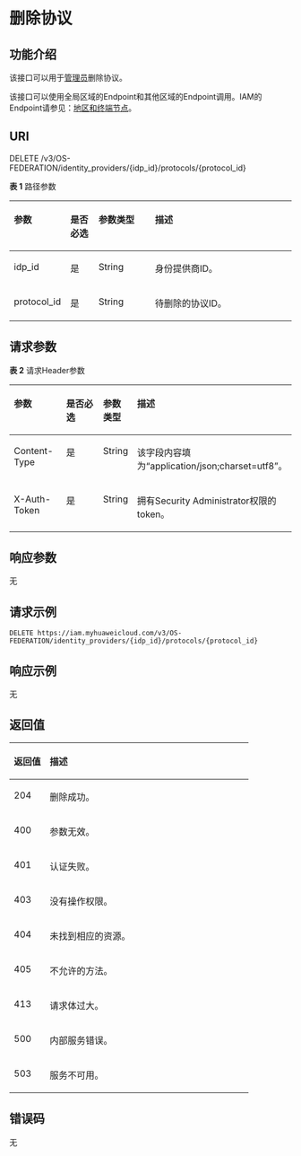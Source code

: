 # 删除协议<a name="zh-cn_topic_0057845559"></a>

## 功能介绍<a name="zh-cn_topic_0224276875_section1125515320516"></a>

该接口可以用于[管理员](https://support.huaweicloud.com/usermanual-iam/zh-cn_topic_0079496985.html)删除协议。

该接口可以使用全局区域的Endpoint和其他区域的Endpoint调用。IAM的Endpoint请参见：[地区和终端节点](https://developer.huaweicloud.com/endpoint?IAM)。

## URI<a name="zh-cn_topic_0224276875_section7256163218519"></a>

DELETE /v3/OS-FEDERATION/identity\_providers/\{idp\_id\}/protocols/\{protocol\_id\}

**表 1**  路径参数

<a name="zh-cn_topic_0224276875_table1325715326511"></a>
<table><thead align="left"><tr id="zh-cn_topic_0224276875_row625623213515"><th class="cellrowborder" valign="top" width="20%" id="mcps1.2.5.1.1"><p id="zh-cn_topic_0224276875_p11257103285117"><a name="zh-cn_topic_0224276875_p11257103285117"></a><a name="zh-cn_topic_0224276875_p11257103285117"></a>参数</p>
</th>
<th class="cellrowborder" valign="top" width="10%" id="mcps1.2.5.1.2"><p id="zh-cn_topic_0224276875_p625763265116"><a name="zh-cn_topic_0224276875_p625763265116"></a><a name="zh-cn_topic_0224276875_p625763265116"></a>是否必选</p>
</th>
<th class="cellrowborder" valign="top" width="20%" id="mcps1.2.5.1.3"><p id="zh-cn_topic_0224276875_p3257143285118"><a name="zh-cn_topic_0224276875_p3257143285118"></a><a name="zh-cn_topic_0224276875_p3257143285118"></a>参数类型</p>
</th>
<th class="cellrowborder" valign="top" width="50%" id="mcps1.2.5.1.4"><p id="zh-cn_topic_0224276875_p9258113219516"><a name="zh-cn_topic_0224276875_p9258113219516"></a><a name="zh-cn_topic_0224276875_p9258113219516"></a>描述</p>
</th>
</tr>
</thead>
<tbody><tr id="zh-cn_topic_0224276875_row1725653218515"><td class="cellrowborder" valign="top" width="20%" headers="mcps1.2.5.1.1 "><p id="zh-cn_topic_0224276875_p3258432125117"><a name="zh-cn_topic_0224276875_p3258432125117"></a><a name="zh-cn_topic_0224276875_p3258432125117"></a>idp_id</p>
</td>
<td class="cellrowborder" valign="top" width="10%" headers="mcps1.2.5.1.2 "><p id="zh-cn_topic_0224276875_p625813275113"><a name="zh-cn_topic_0224276875_p625813275113"></a><a name="zh-cn_topic_0224276875_p625813275113"></a>是</p>
</td>
<td class="cellrowborder" valign="top" width="20%" headers="mcps1.2.5.1.3 "><p id="zh-cn_topic_0224276875_p42581132195120"><a name="zh-cn_topic_0224276875_p42581132195120"></a><a name="zh-cn_topic_0224276875_p42581132195120"></a>String</p>
</td>
<td class="cellrowborder" valign="top" width="50%" headers="mcps1.2.5.1.4 "><p id="zh-cn_topic_0224276875_p192584325518"><a name="zh-cn_topic_0224276875_p192584325518"></a><a name="zh-cn_topic_0224276875_p192584325518"></a>身份提供商ID。</p>
</td>
</tr>
<tr id="zh-cn_topic_0224276875_row225723235111"><td class="cellrowborder" valign="top" width="20%" headers="mcps1.2.5.1.1 "><p id="zh-cn_topic_0224276875_p18259133216514"><a name="zh-cn_topic_0224276875_p18259133216514"></a><a name="zh-cn_topic_0224276875_p18259133216514"></a>protocol_id</p>
</td>
<td class="cellrowborder" valign="top" width="10%" headers="mcps1.2.5.1.2 "><p id="zh-cn_topic_0224276875_p1725903235116"><a name="zh-cn_topic_0224276875_p1725903235116"></a><a name="zh-cn_topic_0224276875_p1725903235116"></a>是</p>
</td>
<td class="cellrowborder" valign="top" width="20%" headers="mcps1.2.5.1.3 "><p id="zh-cn_topic_0224276875_p3259113245115"><a name="zh-cn_topic_0224276875_p3259113245115"></a><a name="zh-cn_topic_0224276875_p3259113245115"></a>String</p>
</td>
<td class="cellrowborder" valign="top" width="50%" headers="mcps1.2.5.1.4 "><p id="zh-cn_topic_0224276875_p1259432145113"><a name="zh-cn_topic_0224276875_p1259432145113"></a><a name="zh-cn_topic_0224276875_p1259432145113"></a>待删除的协议ID。</p>
</td>
</tr>
</tbody>
</table>

## 请求参数<a name="zh-cn_topic_0224276875_section1925973215120"></a>

**表 2**  请求Header参数

<a name="zh-cn_topic_0224276875_HeaderParameter"></a>
<table><thead align="left"><tr id="zh-cn_topic_0224276875_row9260832145110"><th class="cellrowborder" valign="top" width="20%" id="mcps1.2.5.1.1"><p id="zh-cn_topic_0224276875_p5260173216511"><a name="zh-cn_topic_0224276875_p5260173216511"></a><a name="zh-cn_topic_0224276875_p5260173216511"></a>参数</p>
</th>
<th class="cellrowborder" valign="top" width="20%" id="mcps1.2.5.1.2"><p id="zh-cn_topic_0224276875_p12613323514"><a name="zh-cn_topic_0224276875_p12613323514"></a><a name="zh-cn_topic_0224276875_p12613323514"></a>是否必选</p>
</th>
<th class="cellrowborder" valign="top" width="10%" id="mcps1.2.5.1.3"><p id="zh-cn_topic_0224276875_p2026133285117"><a name="zh-cn_topic_0224276875_p2026133285117"></a><a name="zh-cn_topic_0224276875_p2026133285117"></a>参数类型</p>
</th>
<th class="cellrowborder" valign="top" width="50%" id="mcps1.2.5.1.4"><p id="zh-cn_topic_0224276875_p132611832155113"><a name="zh-cn_topic_0224276875_p132611832155113"></a><a name="zh-cn_topic_0224276875_p132611832155113"></a>描述</p>
</th>
</tr>
</thead>
<tbody><tr id="zh-cn_topic_0224276875_row0260132165115"><td class="cellrowborder" valign="top" width="20%" headers="mcps1.2.5.1.1 "><p id="zh-cn_topic_0224276875_p172616324513"><a name="zh-cn_topic_0224276875_p172616324513"></a><a name="zh-cn_topic_0224276875_p172616324513"></a>Content-Type</p>
</td>
<td class="cellrowborder" valign="top" width="20%" headers="mcps1.2.5.1.2 "><p id="zh-cn_topic_0224276875_p126183211511"><a name="zh-cn_topic_0224276875_p126183211511"></a><a name="zh-cn_topic_0224276875_p126183211511"></a>是</p>
</td>
<td class="cellrowborder" valign="top" width="10%" headers="mcps1.2.5.1.3 "><p id="zh-cn_topic_0224276875_p1726215320514"><a name="zh-cn_topic_0224276875_p1726215320514"></a><a name="zh-cn_topic_0224276875_p1726215320514"></a>String</p>
</td>
<td class="cellrowborder" valign="top" width="50%" headers="mcps1.2.5.1.4 "><p id="zh-cn_topic_0224276875_p8262632135114"><a name="zh-cn_topic_0224276875_p8262632135114"></a><a name="zh-cn_topic_0224276875_p8262632135114"></a>该字段内容填为“application/json;charset=utf8”。</p>
</td>
</tr>
<tr id="zh-cn_topic_0224276875_row12260232175110"><td class="cellrowborder" valign="top" width="20%" headers="mcps1.2.5.1.1 "><p id="zh-cn_topic_0224276875_p1626214326511"><a name="zh-cn_topic_0224276875_p1626214326511"></a><a name="zh-cn_topic_0224276875_p1626214326511"></a>X-Auth-Token</p>
</td>
<td class="cellrowborder" valign="top" width="20%" headers="mcps1.2.5.1.2 "><p id="zh-cn_topic_0224276875_p132631432165110"><a name="zh-cn_topic_0224276875_p132631432165110"></a><a name="zh-cn_topic_0224276875_p132631432165110"></a>是</p>
</td>
<td class="cellrowborder" valign="top" width="10%" headers="mcps1.2.5.1.3 "><p id="zh-cn_topic_0224276875_p1426323210510"><a name="zh-cn_topic_0224276875_p1426323210510"></a><a name="zh-cn_topic_0224276875_p1426323210510"></a>String</p>
</td>
<td class="cellrowborder" valign="top" width="50%" headers="mcps1.2.5.1.4 "><p id="zh-cn_topic_0224276875_p6263173217510"><a name="zh-cn_topic_0224276875_p6263173217510"></a><a name="zh-cn_topic_0224276875_p6263173217510"></a>拥有Security Administrator权限的token。</p>
</td>
</tr>
</tbody>
</table>

## 响应参数<a name="zh-cn_topic_0224276875_section52631632125117"></a>

无

## 请求示例<a name="zh-cn_topic_0224276875_section18264232155110"></a>

```
DELETE https://iam.myhuaweicloud.com/v3/OS-FEDERATION/identity_providers/{idp_id}/protocols/{protocol_id}
```

## 响应示例<a name="zh-cn_topic_0224276875_section526583245114"></a>

无

## 返回值<a name="zh-cn_topic_0224276875_section172651832105116"></a>

<a name="zh-cn_topic_0224276875_table4324"></a>
<table><thead align="left"><tr id="zh-cn_topic_0224276875_row1626693225111"><th class="cellrowborder" valign="top" width="15%" id="mcps1.1.3.1.1"><p id="zh-cn_topic_0224276875_p0266532195115"><a name="zh-cn_topic_0224276875_p0266532195115"></a><a name="zh-cn_topic_0224276875_p0266532195115"></a>返回值</p>
</th>
<th class="cellrowborder" valign="top" width="85%" id="mcps1.1.3.1.2"><p id="zh-cn_topic_0224276875_p17267193219517"><a name="zh-cn_topic_0224276875_p17267193219517"></a><a name="zh-cn_topic_0224276875_p17267193219517"></a>描述</p>
</th>
</tr>
</thead>
<tbody><tr id="zh-cn_topic_0224276875_row10266173295116"><td class="cellrowborder" valign="top" width="15%" headers="mcps1.1.3.1.1 "><p id="zh-cn_topic_0224276875_p17267163216516"><a name="zh-cn_topic_0224276875_p17267163216516"></a><a name="zh-cn_topic_0224276875_p17267163216516"></a>204</p>
</td>
<td class="cellrowborder" valign="top" width="85%" headers="mcps1.1.3.1.2 "><p id="zh-cn_topic_0224276875_p12267732165116"><a name="zh-cn_topic_0224276875_p12267732165116"></a><a name="zh-cn_topic_0224276875_p12267732165116"></a>删除成功。</p>
</td>
</tr>
<tr id="zh-cn_topic_0224276875_row19266532195111"><td class="cellrowborder" valign="top" width="15%" headers="mcps1.1.3.1.1 "><p id="zh-cn_topic_0224276875_p192681332105112"><a name="zh-cn_topic_0224276875_p192681332105112"></a><a name="zh-cn_topic_0224276875_p192681332105112"></a>400</p>
</td>
<td class="cellrowborder" valign="top" width="85%" headers="mcps1.1.3.1.2 "><p id="zh-cn_topic_0224276875_p13268232115112"><a name="zh-cn_topic_0224276875_p13268232115112"></a><a name="zh-cn_topic_0224276875_p13268232115112"></a>参数无效。</p>
</td>
</tr>
<tr id="zh-cn_topic_0224276875_row4266153219511"><td class="cellrowborder" valign="top" width="15%" headers="mcps1.1.3.1.1 "><p id="zh-cn_topic_0224276875_p18268113295116"><a name="zh-cn_topic_0224276875_p18268113295116"></a><a name="zh-cn_topic_0224276875_p18268113295116"></a>401</p>
</td>
<td class="cellrowborder" valign="top" width="85%" headers="mcps1.1.3.1.2 "><p id="zh-cn_topic_0224276875_p32691832175111"><a name="zh-cn_topic_0224276875_p32691832175111"></a><a name="zh-cn_topic_0224276875_p32691832175111"></a>认证失败。</p>
</td>
</tr>
<tr id="zh-cn_topic_0224276875_row526612321513"><td class="cellrowborder" valign="top" width="15%" headers="mcps1.1.3.1.1 "><p id="zh-cn_topic_0224276875_p122692032185118"><a name="zh-cn_topic_0224276875_p122692032185118"></a><a name="zh-cn_topic_0224276875_p122692032185118"></a>403</p>
</td>
<td class="cellrowborder" valign="top" width="85%" headers="mcps1.1.3.1.2 "><p id="zh-cn_topic_0224276875_p19269113215113"><a name="zh-cn_topic_0224276875_p19269113215113"></a><a name="zh-cn_topic_0224276875_p19269113215113"></a>没有操作权限。</p>
</td>
</tr>
<tr id="zh-cn_topic_0224276875_row1726615322511"><td class="cellrowborder" valign="top" width="15%" headers="mcps1.1.3.1.1 "><p id="zh-cn_topic_0224276875_p326923220519"><a name="zh-cn_topic_0224276875_p326923220519"></a><a name="zh-cn_topic_0224276875_p326923220519"></a>404</p>
</td>
<td class="cellrowborder" valign="top" width="85%" headers="mcps1.1.3.1.2 "><p id="zh-cn_topic_0224276875_p1326903215514"><a name="zh-cn_topic_0224276875_p1326903215514"></a><a name="zh-cn_topic_0224276875_p1326903215514"></a>未找到相应的资源。</p>
</td>
</tr>
<tr id="zh-cn_topic_0224276875_row1126614323518"><td class="cellrowborder" valign="top" width="15%" headers="mcps1.1.3.1.1 "><p id="zh-cn_topic_0224276875_p1727093212517"><a name="zh-cn_topic_0224276875_p1727093212517"></a><a name="zh-cn_topic_0224276875_p1727093212517"></a>405</p>
</td>
<td class="cellrowborder" valign="top" width="85%" headers="mcps1.1.3.1.2 "><p id="zh-cn_topic_0224276875_p11270193215116"><a name="zh-cn_topic_0224276875_p11270193215116"></a><a name="zh-cn_topic_0224276875_p11270193215116"></a>不允许的方法。</p>
</td>
</tr>
<tr id="zh-cn_topic_0224276875_row11266153219518"><td class="cellrowborder" valign="top" width="15%" headers="mcps1.1.3.1.1 "><p id="zh-cn_topic_0224276875_p8270113295110"><a name="zh-cn_topic_0224276875_p8270113295110"></a><a name="zh-cn_topic_0224276875_p8270113295110"></a>413</p>
</td>
<td class="cellrowborder" valign="top" width="85%" headers="mcps1.1.3.1.2 "><p id="zh-cn_topic_0224276875_p42701132175116"><a name="zh-cn_topic_0224276875_p42701132175116"></a><a name="zh-cn_topic_0224276875_p42701132175116"></a>请求体过大。</p>
</td>
</tr>
<tr id="zh-cn_topic_0224276875_row1326623295115"><td class="cellrowborder" valign="top" width="15%" headers="mcps1.1.3.1.1 "><p id="zh-cn_topic_0224276875_p6270132205118"><a name="zh-cn_topic_0224276875_p6270132205118"></a><a name="zh-cn_topic_0224276875_p6270132205118"></a>500</p>
</td>
<td class="cellrowborder" valign="top" width="85%" headers="mcps1.1.3.1.2 "><p id="zh-cn_topic_0224276875_p4270143219512"><a name="zh-cn_topic_0224276875_p4270143219512"></a><a name="zh-cn_topic_0224276875_p4270143219512"></a>内部服务错误。</p>
</td>
</tr>
<tr id="zh-cn_topic_0224276875_row16266103245119"><td class="cellrowborder" valign="top" width="15%" headers="mcps1.1.3.1.1 "><p id="zh-cn_topic_0224276875_p9271203211515"><a name="zh-cn_topic_0224276875_p9271203211515"></a><a name="zh-cn_topic_0224276875_p9271203211515"></a>503</p>
</td>
<td class="cellrowborder" valign="top" width="85%" headers="mcps1.1.3.1.2 "><p id="zh-cn_topic_0224276875_p17271163210513"><a name="zh-cn_topic_0224276875_p17271163210513"></a><a name="zh-cn_topic_0224276875_p17271163210513"></a>服务不可用。</p>
</td>
</tr>
</tbody>
</table>

## 错误码<a name="zh-cn_topic_0224276875_section327119329516"></a>

无

